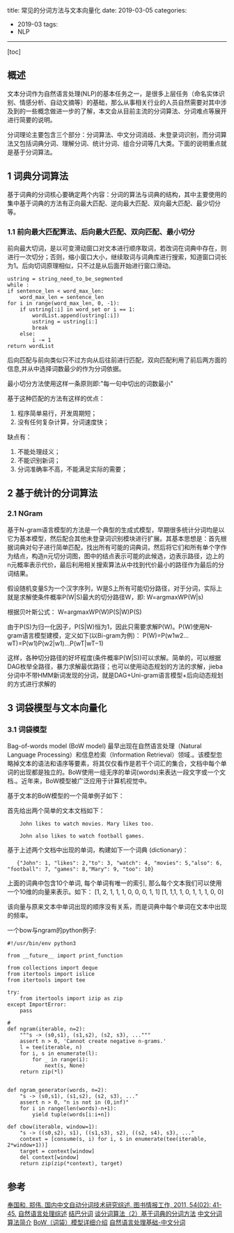 title: 常见的分词方法与文本向量化
date: 2019-03-05
categories: 
- 2019-03
tags: 
 - NLP
---
[toc]

##  概述
文本分词作为自然语言处理(NLP)的基本任务之一，是很多上层任务（命名实体识别、情感分析、自动文摘等）的基础，那么从事相关行业的人员自然需要对其中涉及到的一些概念做进一步的了解，本文会从目前主流的分词算法、分词难点等展开进行简要的说明。


分词理论主要包含三个部分：分词算法、中文分词消歧、未登录词识别，而分词算法又包括词典分词、理解分词、统计分词、组合分词等几大类。下面的说明重点就是基于分词算法。


##  1 词典分词算法

基于词典的分词核心要确定两个内容：分词的算法与词典的结构，其中主要使用的集中基于词典的方法有正向最大匹配、逆向最大匹配、双向最大匹配、最少切分等。

### 1.1 前向最大匹配算法、后向最大匹配、双向匹配、最小切分
前向最大切词，是以可变滑动窗口对文本进行顺序取词，若改词在词典中存在，则进行一次切分；否则，缩小窗口大小，继续取词与词典库进行搜索，知道窗口词长为1。后向切词原理相似，只不过是从后面开始进行窗口滑动。

```
ustring = string_need_to_be_segmented
while :
if sentence_len < word_max_len:
    word_max_len = sentence_len
for i in range(word_max_len, 0, -1):
    if ustring[:i] in word_set or i == 1:
        wordList.append(ustring[:i])
        ustring = ustring[i:]
        break
    else:
        i -= 1
return wordList
```

后向匹配与前向类似只不过方向从后往前进行匹配，双向匹配利用了前后两方面的信息,并从中选择词数最少的作为分词依据。

最小切分方法使用这样一条原则即:"每一句中切出的词数最小"

基于这种匹配的方法有这样的优点：
1. 程序简单易行，开发周期短；
2. 没有任何复杂计算，分词速度快；

缺点有：
1. 不能处理歧义；
2. 不能识别新词；
3. 分词准确率不高，不能满足实际的需要；

## 2 基于统计的分词算法
### 2.1 NGram
基于N-gram语言模型的方法是一个典型的生成式模型，早期很多统计分词均是以它为基本模型，然后配合其他未登录词识别模块进行扩展。其基本思想是：首先根据词典对句子进行简单匹配，找出所有可能的词典词，然后将它们和所有单个字作为结点，构造n元切分词图，图中的结点表示可能的此候选，边表示路径，边上的n元概率表示代价，最后利用相关搜索算法从中找到代价最小的路径作为最后的分词结果。

假设随机变量S为一个汉字序列，W是S上所有可能切分路径，对于分词，实际上就是求解使条件概率P(W|S)最大的切分路径W，即:
W=argmaxWP(W|s)

根据贝叶斯公式：
W=argmaxWP(W)P(S|W)P(S)

由于P(S)为归一化因子，P(S|W)恒为1，因此只需要求解P(W)。P(W)使用N-gram语言模型建模，定义如下(以Bi-gram为例)：
P(W)=P(w1w2…wT)=P(w1)P(w2|w1)…P(wT|wT−1)

这样，各种切分路径的好坏程度(条件概率P(W|S))可以求解。简单的，可以根据DAG枚举全路径，暴力求解最优路径；也可以使用动态规划的方法的求解，jieba分词中不带HMM新词发现的分词，就是DAG+Uni-gram语言模型+后向动态规划的方式进行求解的


## 3 词袋模型与文本向量化

### 3.1 词袋模型
Bag-of-words model (BoW model) 最早出现在自然语言处理（Natural Language Processing）和信息检索（Information Retrieval）领域.。该模型忽略掉文本的语法和语序等要素，将其仅仅看作是若干个词汇的集合，文档中每个单词的出现都是独立的。BoW使用一组无序的单词(words)来表达一段文字或一个文档.。近年来，BoW模型被广泛应用于计算机视觉中。

基于文本的BoW模型的一个简单例子如下：

首先给出两个简单的文本文档如下：

        John likes to watch movies. Mary likes too.

        John also likes to watch football games.

基于上述两个文档中出现的单词，构建如下一个词典 (dictionary)：

       {"John": 1, "likes": 2,"to": 3, "watch": 4, "movies": 5,"also": 6, "football": 7, "games": 8,"Mary": 9, "too": 10}

上面的词典中包含10个单词, 每个单词有唯一的索引, 那么每个文本我们可以使用一个10维的向量来表示。如下：
       [1, 2, 1, 1, 1, 0, 0, 0, 1, 1]
       [1, 1,1, 1, 0, 1, 1, 1, 0, 0]

该向量与原来文本中单词出现的顺序没有关系，而是词典中每个单词在文本中出现的频率。

一个bow与ngram的python例子:
```
#!/usr/bin/env python3

from __future__ import print_function

from collections import deque
from itertools import islice
from itertools import tee

try:
    from itertools import izip as zip
except ImportError:
    pass

# 
def ngram(iterable, n=2):
    """s -> (s0,s1), (s1,s2), (s2, s3), ..."""
    assert n > 0, 'Cannot create negative n-grams.'
    l = tee(iterable, n)
    for i, s in enumerate(l):
        for _ in range(i):
            next(s, None)
    return zip(*l)


def ngram_generator(words, n=2):
    "s -> (s0,s1), (s1,s2), (s2, s3), ..."
    assert n > 0, "n is not in (0,inf)"
    for i in range(len(words)-n+1):
        yield tuple(words[i:i+n])

def cbow(iterable, window=1):
    "s -> ((s0,s2), s1), ((s1,s3), s2), ((s2, s4), s3), ..."
    context = [consume(s, i) for i, s in enumerate(tee(iterable, 2*window+1))]
    target = context[window]
    del context[window]
    return zip(zip(*context), target)

```


## 参考 
[奉国和, 郑伟. 国内中文自动分词技术研究综述. 图书情报工作, 2011, 54(02): 41-45.](http://www.lis.ac.cn/CN/article/downloadArticleFile.do?attachType=PDF&id=11361)
[自然语言处理综述]()
[结巴分词](https://github.com/fxsjy/jieba)
[谈分词算法（2）基于词典的分词方法](http://www.cnblogs.com/xlturing/p/8467021.html)
[中文分词算法简介](https://zhuanlan.zhihu.com/p/33261835)
[BoW（词袋）模型详细介绍](https://blog.csdn.net/u010213393/article/details/40987945 )
[自然语言处理基础-中文分词](https://ilewseu.github.io/2018/06/16/%E4%B8%AD%E6%96%87%E5%88%86%E8%AF%8D/)